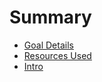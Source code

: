 # Summary

* [Goal Details](README.md)
* [Resources Used](resources-we-used.md)
* [Intro](introduction.md)

